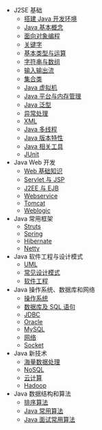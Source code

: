 - J2SE 基础  
    - [搭建 Java 开发环境](environment.md)
	- [Java 基本概念](basic-concept.md)
	- [面向对象编程](OOP.md)
	- [关键字](keyword.md)
	- [基本类型与运算](type-operation.md)
	- [字符串与数组](string-array.md)
	- [输入输出流](io.md)
	- [集合类](collection.md)
	- [Java 虚拟机](virtual-machine.md)
	- [Java 平台与内存管理](platorm-memory.md)
	- [Java 泛型](generic.md)
	- [异常处理](exception.md)
	- [XML](xml.md)
	- [Java 多线程](multi-thread.md)
	- [Java 版本特性](version-difference.md)
	- [Java 相关工具](tools.md)
	- [JUnit](junit.md)
- Java Web 开发
	- [Web 基础知识](web-basic.md)
	- [Servlet 与 JSP](servlet-jsp.md)
	- [J2EE 与 EJB](j2ee-ejb.md)
	- [Webservice](webservice.md)
	- [Tomcat](tomcat.md)
	- [Weblogic](weblogic.md)
- Java 常用框架
	- [Struts](struts.md)
	- [Spring](spring.md)
	- [Hibernate](hibernate.md)
	- [Netty](netty.md)
- Java 软件工程与设计模式
	- [UML](uml.md)
	- [常见设计模式](design-pattern.md)
	- [软件工程](software-engineering.md)
- Java 操作系统、数据库和网络
    - [操作系统](os.md)
    - [数据库及 SQL 语句](db-sql.md)
    - [JDBC](jdbc.md)
    - [Oracle](oracle.md)
    - [MySQL](mysql.md)
    - [网络](network.md)
    - [Socket](socket.md)
- Java 新技术
    - [海量数据处理](massive.md)
    - [NoSQL](nosql.md)
    - [云计算](cloud-computing.md)
    - [Hadoop](hadoop.md)
- Java 数据结构和算法
    - [排序算法](sort.md)
    - [Java 常用算法](common-algorithm.md)
    - [Java 面试常用算法](interview.md)









 

